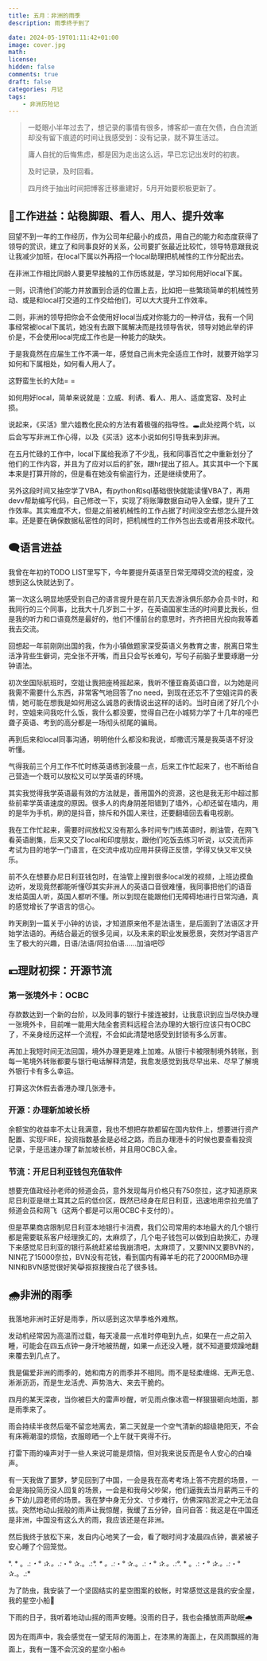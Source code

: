 ```yaml
---
title: 五月：非洲的雨季
description: 雨季终于到了

date: 2024-05-19T01:11:42+01:00
image: cover.jpg
math: 
license: 
hidden: false
comments: true
draft: false
categories: 月记
tags:
    - 非洲历险记
---
```

> 一眨眼小半年过去了，想记录的事情有很多，博客却一直在欠债，白白流逝却没有留下痕迹的时间让我感受到：没有记录，就不算生活过。
>
> 庸人自扰的后悔焦虑，都是因为走出这么远，早已忘记出发时的初衷。
> 
> 及时记录，及时回看。
> 
> 四月终于抽出时间把博客迁移重建好，5月开始要积极更新了。
## 💼工作进益：站稳脚跟、看人、用人、提升效率
回望不到一年的工作经历，作为公司年纪最小的成员，用自己的能力和态度获得了领导的赏识，建立了和同事良好的关系，公司要扩张最近比较忙，领导特意跟我说让我减少加班，在local下属以外再招一个local助理把机械性的工作分配出去。

在非洲工作相比同龄人要更早接触的工作历练就是，学习如何用好local下属。

一则，识清他们的能力并放置到合适的位置上去，比如把一些繁琐简单的机械性劳动、或是和local打交道的工作交给他们，可以大大提升工作效率。

二则，非洲的领导把你会不会使用好local当成对你能力的一种评估，我有一个同事经常被local下属坑，她没有去跟下属解决而是找领导告状，领导对她此举的评价是，不会使用local完成工作也是一种能力的缺失。

于是我竟然在应届生工作不满一年，感觉自己尚未完全适应工作时，就要开始学习如何和下属相处，如何看人用人了。

这野蛮生长的大陆= =

如何用好local，简单来说就是：立威、利诱、看人、用人、适度宽容、及时止损。

说起来，《买活》里六姐教化民众的方法有着极强的指导性。🕳️此处挖两个坑，以后会写写非洲工作心得，以及《买活》这本小说如何引导我来到非洲。

在五月忙碌的工作中，local下属给我添了不少乱，我和同事百忙之中重新划分了他们的工作内容，并且为了应对以后的扩张，跟hr提出了招人。其实其中一个下属本来是打算开除的，但是看在她没有偷盗行为，还是继续使用了。

另外这段时间又抽空学了VBA，有python和sql基础很快就能读懂VBA了，再用devv帮助编写代码，自己修改一下，实现了将账簿数据自动导入金蝶，提升了工作效率。其实难度不大，但是之前被机械性的工作占据了时间没空去想怎么提升效率。还是要在确保数据私密性的同时，把机械性的工作外包出去或者用技术取代。
## 🗨️语言进益
我曾在年初的TODO LIST里写下，今年要提升英语至日常无障碍交流的程度，没想到这么快就达到了。

第一次这么明显地感受到自己的语言提升是在前几天去游泳俱乐部办会员卡时，和我同行的三个同事，比我大十几岁到二十岁，在英语国家生活的时间要比我长，但是我的听力和口语竟然是最好的，他们不懂前台的意思时，齐齐把目光投向我等着我去交流。

回想起一年前刚刚出国的我，作为小镇做题家深受英语义务教育之害，脱离日常生活净背些生僻词，完全张不开嘴，而且只会写长难句，写句子前脑子里要琢磨一分钟语法。

初次坐国际航班时，空姐让我把座椅摇起来，我听不懂亚裔英语口音，以为她是问我需不需要什么东西，非常客气地回答了no need，到现在还忘不了空姐诧异的表情，她可能在想我是如何用这么诚恳的表情说出这样的话的。当时自闭了好几个小时，空姐来问我吃什么饭，我什么都没要，觉得自己在小城努力学了十几年的哑巴聋子英语、考到的高分都是一场彻头彻尾的骗局。

再到后来和local同事沟通，明明他什么都没和我说，却撒谎污蔑是我英语不好没听懂。

气得我前三个月工作不忙时练英语练到凌晨一点，后来工作忙起来了，也不断给自己营造一个既可以放松又可以学英语的环境。

其实我觉得我学英语最有效的方法就是，善用国外的资源，这也是我无形中超过那些前辈学英语速度的原因。很多人的肉身阴差阳错到了墙外，心却还留在墙内，用的是华为手机，刷的是抖音，排斥和外国人来往，还要翻墙回去看电视剧。

我在工作忙起来，需要时间放松又没有那么多时间专门练英语时，刷油管，在网飞看英语剧集，后来又交了local和印度朋友，跟他们吃饭去练习听说，以交流而非考试为目的地学一门语言，在交流中成功应用并获得正反馈，学得又快又牢又快乐。

前不久在想要办尼日利亚钱包时，在油管上搜到很多local发的视频，上班边摸鱼边听，发现竟然都能听懂😼其实非洲人的英语口音很难懂，我同事把他们的语音发给英国人听，英国人都听不懂。所以到现在能跟他们无障碍地进行日常沟通，真的感觉增长了学语言的信心。

昨天刷到一篇关于小钟的访谈，才知道原来他不是法语生，是后面到了法语区才开始学法语的。再结合最近的很多见闻，以及未来的职业发展愿景，突然对学语言产生了极大的兴趣，日语/法语/阿拉伯语......加油吧😼

## 💴理财初探：开源节流
### 第一张境外卡：OCBC
存款数达到一个新的台阶，以及同事的银行卡接连被封，让我意识到应当尽快办理一张境外卡，目前唯一能用大陆全套资料远程合法办理的大银行应该只有OCBC了，不亲身经历这样一个流程，不会如此清楚地感受到封锁有多么厉害。

再加上我短时间无法回国，境外办理更是难上加难。从银行卡被限制境外转账，到每一笔境外转账都要与银行电话解释清楚，我愈发感觉到我尽早出来、尽早了解境外银行卡有多么幸运。

打算这次休假去香港办理几张港卡。
### 开源：办理新加坡长桥
余额宝的收益率不太让我满意，我也不想把存款都留在国内软件上，想要进行资产配置、实现FIRE，投资指数基金是必经之路，而且办理港卡的时候也要查看投资记录，于是迅速办理了新加坡长桥，并且用OCBC入金。
### 节流：开尼日利亚钱包充值软件
想要充值政经孙老师的频道会员，意外发现每月价格只有750奈拉，这才知道原来尼日利亚是继土耳其之后的低价区，既然已经身在尼日利亚，迅速地用奈拉充值了频道会员和网飞（这两个都是可以用OCBC卡支付的）。

但是苹果商店限制尼日利亚本地银行卡消费，我们公司常用的本地最大的几个银行都是需要联系客户经理换汇的，太麻烦了，几个电子钱包可以做到自助换汇，办理下来感觉尼日利亚的银行系统赶紧给我崩溃吧，太麻烦了，又要NIN又要BVN的，NIN花了15000奈拉，BVN没有花钱，看到国内有薅羊毛的花了2000RMB办理NIN和BVN感觉很好笑😹抠抠搜搜白花了很多钱。
## 🌧️非洲的雨季
我落地非洲时正好是雨季，所以感到这次旱季格外难熬。

发动机经常因为高温而过载，每天凌晨一点准时停电到九点，如果在一点之前入睡，可能会在四五点钟一身汗地被热醒，如果一点还没入睡，就不知道要烦躁地翻来覆去到几点了。

我是偏爱非洲的雨季的，她和南方的雨季并不相同。雨不是轻柔缠绵、无声无息、淅淅沥沥，而是生龙活虎、声势浩大、来去干脆的。

四月的某天深夜，当你被巨大的雷声吵醒，听见雨点像冰雹一样狠狠砸向地面，那是雨季来了。

雨会持续半夜然后毫不留恋地离去，第二天就是一个空气清新的超级艳阳天，不会有床褥潮湿的烦恼，衣服晾晒一个上午就干爽得不行。

打雷下雨的噪声对于一些人来说可能是烦恼，但对我来说反而是令人安心的白噪声。

有一天我做了噩梦，梦见回到了中国，一会是我在高考考场上答不完题的场景，一会是海投简历没人回复的场景，一会是和我母父吵架，他们逼我去当月薪两三千的乡下幼儿园老师的场景。我在梦中身无分文、寸步难行，仿佛深陷淤泥之中无法自拔。突然地动山摇般的雨声让我惊醒，我缓了五分钟，自问自答：我这是在中国还是非洲，中国没有这么大的雨，我应该还是在非洲。

然后我终于放松下来，发自内心地笑了一会，看了眼时间才凌晨四点钟，裹紧被子安心睡了个回笼觉。

°. * 。.:*・° ✰.。.:*・° ✰.。.:*°. * 。.:*・° ✰.。.:*・° ✰.。.:*°. * 。.:*・° ✰.。.:*・° ✰.。.:*

为了防虫，我安装了一个坚固结实的星空图案的蚊帐，时常感觉这是我的安全屋，我的星空小船🌌

下雨的日子，我听着地动山摇的雨声安睡。没雨的日子，我也会播放雨声助眠🌧️
    
因为在雨声中，我会感觉在一望无际的海面上，在漆黑的海面上，在风雨飘摇的海面上，我有一篷不会沉没的星空小船⛵